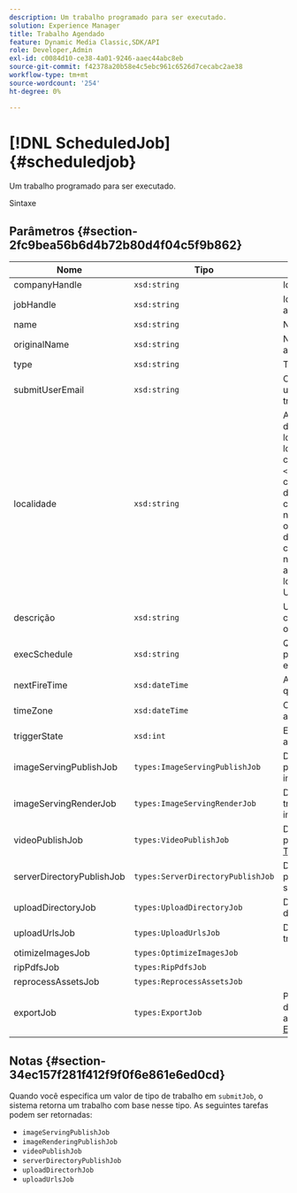 ```yaml
---
description: Um trabalho programado para ser executado.
solution: Experience Manager
title: Trabalho Agendado
feature: Dynamic Media Classic,SDK/API
role: Developer,Admin
exl-id: c0084d10-ce38-4a01-9246-aaec44abc8eb
source-git-commit: f42378a20b58e4c5ebc961c6526d7cecabc2ae38
workflow-type: tm+mt
source-wordcount: '254'
ht-degree: 0%

---
```


# [!DNL ScheduledJob]{#scheduledjob}

Um trabalho programado para ser executado.

Sintaxe

## Parâmetros {#section-2fc9bea56b6d4b72b80d4f04c5f9b862}

| Nome | Tipo | Descrição |
|---|---|---|
| companyHandle | `xsd:string` | Identificador da empresa. |
| jobHandle | `xsd:string` | Identificador de trabalho agendado. |
| name | `xsd:string` | Nome do trabalho. |
| originalName | `xsd:string` | Nome original do trabalho agendado. |
| type | `xsd:string` | Tipo de trabalho. |
| submitUserEmail | `xsd:string` | O endereço de email do usuário que agendou o trabalho. |
| localidade | `xsd:string` | A localidade a ser usada para detalhes do log de trabalho e localização do email. As localidades são especificadas como `<language_code>[- <country_code>]`, em que o código de idioma é um código de duas letras em minúsculas, conforme especificado pela norma ISO-639, e o código opcional de país é um código de duas letras em maiúsculas, conforme especificado pela norma ISO-3166. Por exemplo, a sequência de caracteres do local para inglês (Estados Unidos) seria: `en-US`. |
| descrição | `xsd:string` | Uma descrição do processo, conforme especificado originalmente em `submitJob`. |
| execSchedule | `xsd:string` | Quando o trabalho está programado para ser executado. |
| nextFireTime | `xsd:dateTime` | A data, hora e fuso horário em que o trabalho é acionado. |
| timeZone | `xsd:dateTime` | O fuso horário do trabalho agendado. |
| triggerState | `xsd:int` | Escolha do estado do acionador do trabalho. |
| imageServingPublishJob | `types:ImageServingPublishJob` | Detalhes de um trabalho de publicação de servidor de imagens. |
| imageServingRenderJob | `types:ImageServingRenderJob` | Detalhes do trabalho para um trabalho de renderização de imagem. |
| videoPublishJob | `types:VideoPublishJob` | Detalhes de um trabalho de publicação de vídeo. Consulte [TrabalhoDePublicaçãoDeVídeo](https://experienceleague.adobe.com/docs/dynamic-media-developer-resources/image-production-api/data-types/r-scheduled-job.html). |
| serverDirectoryPublishJob | `types:ServerDirectoryPublishJob` | Detalhes do trabalho de publicação de um diretório de servidor. |
| uploadDirectoryJob | `types:UploadDirectoryJob` | Detalhes do job para um job do diretório de upload. |
| uploadUrlsJob | `types:UploadUrlsJob` | Detalhes do trabalho para um trabalho de URLs de upload. |
| otimizeImagesJob | `types:OptimizeImagesJob` |  |
| ripPdfsJob | `types:RipPdfsJob` |  |
| reprocessAssetsJob | `types:ReprocessAssetsJob` |  |
| exportJob | `types:ExportJob` | Permitir exportação autorizada de arquivos carregados anteriormente. Consulte [Exportar tarefa](https://experienceleague.adobe.com/docs/dynamic-media-developer-resources/image-production-api/data-types/r-scheduled-job.html). |

## Notas {#section-34ec157f281f412f9f0f6e861e6ed0cd}

Quando você especifica um valor de tipo de trabalho em `submitJob`, o sistema retorna um trabalho com base nesse tipo. As seguintes tarefas podem ser retornadas:

* `imageServingPublishJob`
* `imageRenderingPublishJob`
* `videoPublishJob`
* `serverDirectoryPublishJob`
* `uploadDirectorhJob`
* `uploadUrlsJob`
